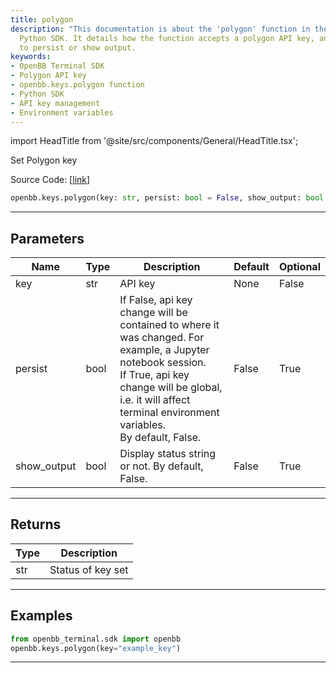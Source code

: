 ```yaml
---
title: polygon
description: "This documentation is about the 'polygon' function in the OpenBB Terminal"
  Python SDK. It details how the function accepts a polygon API key, and settings
  to persist or show output.
keywords:
- OpenBB Terminal SDK
- Polygon API key
- openbb.keys.polygon function
- Python SDK
- API key management
- Environment variables
---
```


import HeadTitle from '@site/src/components/General/HeadTitle.tsx';

<HeadTitle title="keys.polygon - Reference | OpenBB SDK Docs" />

Set Polygon key

Source Code: [[link](https://github.com/OpenBB-finance/OpenBBTerminal/tree/main/openbb_terminal/keys_model.py#L481)]

```python
openbb.keys.polygon(key: str, persist: bool = False, show_output: bool = False)
```

---

## Parameters

| Name | Type | Description | Default | Optional |
| ---- | ---- | ----------- | ------- | -------- |
| key | str | API key | None | False |
| persist | bool | If False, api key change will be contained to where it was changed. For example, a Jupyter notebook session.<br/>If True, api key change will be global, i.e. it will affect terminal environment variables.<br/>By default, False. | False | True |
| show_output | bool | Display status string or not. By default, False. | False | True |


---

## Returns

| Type | Description |
| ---- | ----------- |
| str | Status of key set |
---

## Examples

```python
from openbb_terminal.sdk import openbb
openbb.keys.polygon(key="example_key")
```

---
